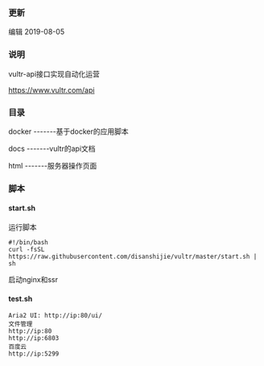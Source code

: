 

### 更新

编辑 2019-08-05

### 说明

vultr-api接口实现自动化运营

https://www.vultr.com/api

### 目录

docker -------基于docker的应用脚本

docs -------vultr的api文档

html -------服务器操作页面



### 脚本

#### start.sh

运行脚本

```
#!/bin/bash
curl -fsSL https://raw.githubusercontent.com/disanshijie/vultr/master/start.sh | sh
```

启动nginx和ssr



#### test.sh

```
Aria2 UI: http://ip:80/ui/
文件管理
http://ip:80
http://ip:6803
百度云
http://ip:5299
```

